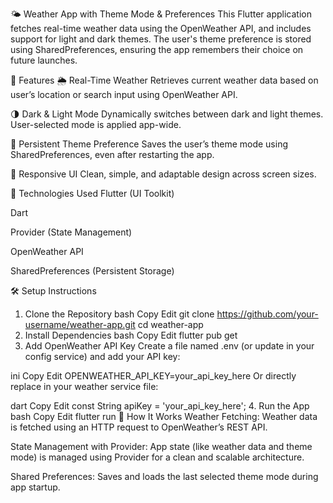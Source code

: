 🌤️ Weather App with Theme Mode & Preferences
This Flutter application fetches real-time weather data using the OpenWeather API, and includes support for light and dark themes. The user's theme preference is stored using SharedPreferences, ensuring the app remembers their choice on future launches.

🚀 Features
🌦️ Real-Time Weather
Retrieves current weather data based on user’s location or search input using OpenWeather API.

🌗 Dark & Light Mode
Dynamically switches between dark and light themes. User-selected mode is applied app-wide.

💾 Persistent Theme Preference
Saves the user’s theme mode using SharedPreferences, even after restarting the app.

📱 Responsive UI
Clean, simple, and adaptable design across screen sizes.

🔧 Technologies Used
Flutter (UI Toolkit)

Dart

Provider (State Management)

OpenWeather API

SharedPreferences (Persistent Storage)

🛠️ Setup Instructions
1. Clone the Repository
bash
Copy
Edit
git clone https://github.com/your-username/weather-app.git
cd weather-app
2. Install Dependencies
bash
Copy
Edit
flutter pub get
3. Add OpenWeather API Key
Create a file named .env (or update in your config service) and add your API key:

ini
Copy
Edit
OPENWEATHER_API_KEY=your_api_key_here
Or directly replace in your weather service file:

dart
Copy
Edit
const String apiKey = 'your_api_key_here';
4. Run the App
bash
Copy
Edit
flutter run
🧠 How It Works
Weather Fetching:
Weather data is fetched using an HTTP request to OpenWeather’s REST API.

State Management with Provider:
App state (like weather data and theme mode) is managed using Provider for a clean and scalable architecture.

Shared Preferences:
Saves and loads the last selected theme mode during app startup.
